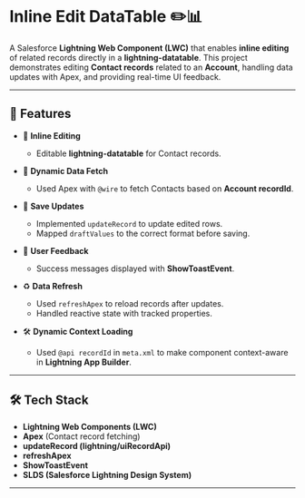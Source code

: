 # Inline Edit DataTable ✏️📊  

A Salesforce **Lightning Web Component (LWC)** that enables **inline editing** of related records directly in a **lightning-datatable**. This project demonstrates editing **Contact records** related to an **Account**, handling data updates with Apex, and providing real-time UI feedback.  

---

## 🚀 Features  

- 📝 **Inline Editing**  
  - Editable **lightning-datatable** for Contact records.  

- 🔄 **Dynamic Data Fetch**  
  - Used Apex with `@wire` to fetch Contacts based on **Account recordId**.  

- 💾 **Save Updates**  
  - Implemented `updateRecord` to update edited rows.  
  - Mapped `draftValues` to the correct format before saving.  

- 🔔 **User Feedback**  
  - Success messages displayed with **ShowToastEvent**.  

- ♻️ **Data Refresh**  
  - Used `refreshApex` to reload records after updates.  
  - Handled reactive state with tracked properties.  

- 🛠️ **Dynamic Context Loading**  
  - Used `@api recordId` in `meta.xml` to make component context-aware in **Lightning App Builder**.  

---

## 🛠️ Tech Stack  

- **Lightning Web Components (LWC)**  
- **Apex** (Contact record fetching)  
- **updateRecord (lightning/uiRecordApi)**  
- **refreshApex**  
- **ShowToastEvent**  
- **SLDS (Salesforce Lightning Design System)**  

---
